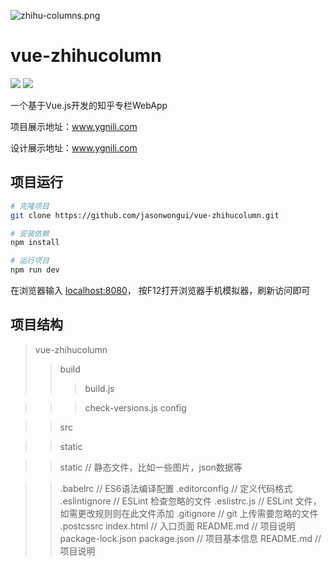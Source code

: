 ![zhihu-columns.png](http://upload-images.jianshu.io/upload_images/1158621-c2895c861d876ba8.png?imageMogr2/auto-orient/strip%7CimageView2/2/w/1240)

# vue-zhihucolumn 
[![](https://img.shields.io/badge/ZCOOL-%E6%B2%B9%E6%9F%91%E9%B8%9F%E6%A2%A8-yellow.svg)](http://www.zcool.com.cn/u/15243725) [![](https://img.shields.io/badge/WeChat-JASON%E6%B2%B9%E6%9F%91%E9%B8%9F%E6%A2%A8-green.svg)](https://www.jianshu.com/p/4f49400c4c91)

一个基于Vue.js开发的知乎专栏WebApp

项目展示地址：www.ygnili.com

设计展示地址：www.ygnili.com 

## 项目运行

``` bash
# 克隆项目
git clone https://github.com/jasonwongui/vue-zhihucolumn.git

# 安装依赖
npm install

# 运行项目
npm run dev
```
在浏览器输入 [localhost:8080](http://localhost:8080)，
按F12打开浏览器手机模拟器，刷新访问即可

## 项目结构

> vue-zhihucolumn
>> build
>>> build.js

>>> check-versions.js
>> config

>> src

>> static

>> static                       // 静态文件，比如一些图片，json数据等

>> .babelrc                         // ES6语法编译配置
>> .editorconfig                    // 定义代码格式
>> .eslintignore                    // ESLint 检查忽略的文件
>> .eslistrc.js                     // ESLint 文件，如需更改规则则在此文件添加
>> .gitignore                       // git 上传需要忽略的文件
>> .postcssrc
>> index.html                       // 入口页面
>> README.md                        // 项目说明
>> package-lock.json
>> package.json                     // 项目基本信息
>> README.md                        // 项目说明

